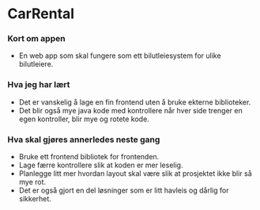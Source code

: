 # CarRental

### Kort om appen
- En web app som skal fungere som ett bilutleiesystem for ulike bilutleiere.

### Hva jeg har lært
- Det er vanskelig å lage en fin frontend uten å bruke ekterne biblioteker.
- Det blir også mye java kode med kontrollere når hver side trenger en egen kontroller, blir mye og rotete kode.


### Hva skal gjøres annerledes neste gang
- Bruke ett frontend bibliotek for frontenden.
- Lage færre kontrollere slik at koden er mer leselig.
- Planlegge litt mer hvordan layout skal være slik at prosjektet ikke blir så mye rot.
- Det er også gjort en del løsninger som er litt havleis og dårlig for sikkerhet.

